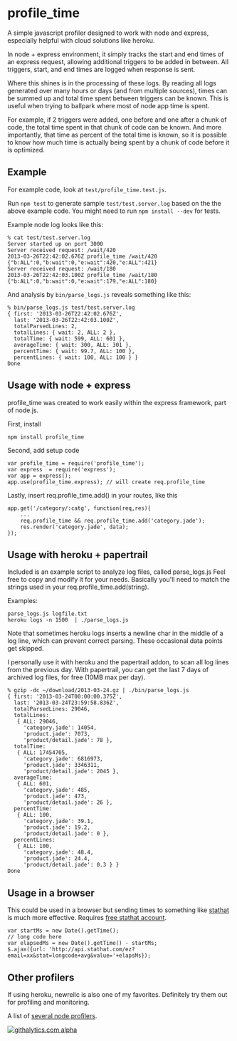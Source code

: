 profile_time
============

A simple javascript profiler designed to work with node and express, 
especially helpful with cloud solutions like heroku.

In node + express environment, it simply tracks the start and end times of an express request,
allowing additional triggers to be added in between.
All triggers, start, and end times are logged when response is sent.

Where this shines is in the processing of these logs. 
By reading all logs generated over many hours or days (and from multiple sources), 
times can be summed up and total time spent between triggers can be known.
This is useful when trying to ballpark where most of node app time is spent.

For example, if 2 triggers were added, one before and one after a chunk of code,
the total time spent in that chunk of code can be known. And more importantly,
that time as percent of the total time is known, so it is possible to know how
much time is actually being spent by a chunk of code before it is optimized.

## Example

For example code, look at `test/profile_time.test.js`.

Run `npm test` to generate sample `test/test.server.log` based on the the above example code.
You might need to run `npm install --dev` for tests.

Example node log looks like this:

	% cat test/test.server.log
	Server started up on port 3000
	Server received request: /wait/420
	2013-03-26T22:42:02.676Z profile_time /wait/420 {"b:ALL":0,"b:wait":0,"e:wait":420,"e:ALL":421}
	Server received request: /wait/180
	2013-03-26T22:42:03.100Z profile_time /wait/180 {"b:ALL":0,"b:wait":0,"e:wait":179,"e:ALL":180}

And analysis by `bin/parse_logs.js` reveals something like this:

	% bin/parse_logs.js test/test.server.log
	{ first: '2013-03-26T22:42:02.676Z',
	  last: '2013-03-26T22:42:03.100Z',
	  totalParsedLines: 2,
	  totalLines: { wait: 2, ALL: 2 },
	  totalTime: { wait: 599, ALL: 601 },
	  averageTime: { wait: 300, ALL: 301 },
	  percentTime: { wait: 99.7, ALL: 100 },
	  percentLines: { wait: 100, ALL: 100 } }
	Done


## Usage with node + express

profile_time was created to work easily within the express framework, part of node.js.

First, install

	npm install profile_time

Second, add setup code

	var profile_time = require('profile_time');
	var express  = require('express');
	var app = express();
	app.use(profile_time.express); // will create req.profile_time

Lastly, insert req.profile_time.add() in your routes, like this
	
	app.get('/category/:catg', function(req,res){
		...
		req.profile_time && req.profile_time.add('category.jade');
		res.render('category.jade', data);
	});


## Usage with heroku + papertrail

Included is an example script to analyze log files, called parse_logs.js
Feel free to copy and modify it for your needs. Basically you'll need to match the strings
used in your req.profile_time.add(string).

Examples:

	parse_logs.js logfile.txt
	heroku logs -n 1500  | ./parse_logs.js

Note that sometimes heroku logs inserts a newline char in the middle of a log line,
which can prevent correct parsing.  These occasional data points get skipped.

I personally use it with heroku and the papertrail addon, to scan all log lines from the previous day.
With papertrail, you can get the last 7 days of archived log files, for free (10MB max per day).

	% gzip -dc ~/download/2013-03-24.gz | ./bin/parse_logs.js 
	{ first: '2013-03-24T00:00:00.375Z',
	  last: '2013-03-24T23:59:58.836Z',
	  totalParsedLines: 29046,
	  totalLines: 
	   { ALL: 29046,
	     'category.jade': 14054,
	     'product.jade': 7073,
	     'product/detail.jade': 78 },
	  totalTime: 
	   { ALL: 17454705,
	     'category.jade': 6816973,
	     'product.jade': 3346311,
	     'product/detail.jade': 2045 },
	  averageTime: 
	   { ALL: 601,
	     'category.jade': 485,
	     'product.jade': 473,
	     'product/detail.jade': 26 },
	  percentTime: 
	   { ALL: 100,
	     'category.jade': 39.1,
	     'product.jade': 19.2,
	     'product/detail.jade': 0 },
	  percentLines: 
	   { ALL: 100,
	     'category.jade': 48.4,
	     'product.jade': 24.4,
	     'product/detail.jade': 0.3 } }
	Done


## Usage in a browser

This could be used in a browser but sending times to something like [stathat](http://www.stathat.com/docs/api)
is much more effective. Requires [free stathat account](https://www.stathat.com//).

	var startMs = new Date().getTime();
	// long code here
	var elapsedMs = new Date().getTime() - startMs;
	$.ajax({url: 'http://api.stathat.com/ez?email=xx&stat=longcode+avg&value='+elapsMs});


## Other profilers

If using heroku, newrelic is also one of my favorites.  Definitely try them out for profiling and monitoring.

A list of [several node profilers](http://mindon.github.com/blog/2012/04/26/profiling-nodejs-application/).



[![githalytics.com alpha](https://cruel-carlota.pagodabox.com/668ae769a24dc79a0b618edecea964a5 "githalytics.com")](http://githalytics.com/chadn/profile_time)

